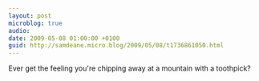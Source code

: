 ```yaml
---
layout: post
microblog: true
audio: 
date: 2009-05-08 01:00:00 +0100
guid: http://samdeane.micro.blog/2009/05/08/t1736861050.html
---
```

Ever get the feeling you're chipping away at a mountain with a toothpick?
